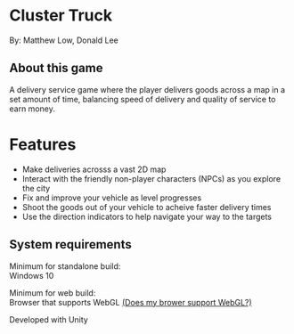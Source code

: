 # Cluster Truck
By: Matthew Low, Donald Lee

## About this game
A delivery service game where the player delivers goods across a map in a set amount of time, balancing speed of delivery and quality of service to earn money.

# Features
  * Make deliveries acrosss a vast 2D map
  * Interact with the friendly non-player characters (NPCs) as you explore the city
  * Fix and improve your vehicle as level progresses
  * Shoot the goods out of your vehicle to acheive faster delivery times
  * Use the direction indicators to help navigate your way to the targets

## System requirements
Minimum for standalone build:  
Windows 10

Minimum for web build:  
Browser that supports WebGL
[(Does my brower support WebGL?)](https://get.webgl.org/)

Developed with Unity